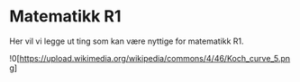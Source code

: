 # Matematikk R1

Her vil vi legge ut ting som kan være nyttige for matematikk R1. 

!0[https://upload.wikimedia.org/wikipedia/commons/4/46/Koch_curve_5.png]


